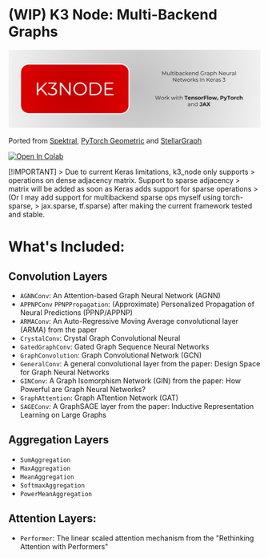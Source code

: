 # (WIP) K3 Node: Multi-Backend Graphs
![Logo](.assets/logo.png)

Ported from [Spektral](https://github.com/danielegrattarola/spektral/tree/master), [PyTorch Geometric](https://github.com/pyg-team/pytorch_geometric/) and [StellarGraph](https://github.com/stellargraph/stellargraph)

<a target="_blank" href="https://colab.research.google.com/github/anas-rz/k3-node/blob/main/spinups/spinups.ipynb">
  <img src="https://colab.research.google.com/assets/colab-badge.svg" alt="Open In Colab"/>
</a>

[!IMPORTANT] > Due to current Keras limitations, k3_node only
supports > operations on dense adjacency matrix. Support to sparse
adjacency > matrix will be added as soon as Keras adds support for
sparse operations > (Or I may add support for multibackend sparse
ops myself using torch-sparse, > jax.sparse, tf.sparse) after making
the current framework tested and stable.


# What's Included: 

## Convolution Layers
- `AGNNConv`: An Attention-based Graph Neural Network (AGNN)
- `APPNPConv` `PPNPPropagation`: (Approximate) Personalized Propagation of Neural Predictions (PPNP/APPNP)
- `ARMAConv`: An Auto-Regressive Moving Average convolutional layer (ARMA) from the paper
- `CrystalConv`: Crystal Graph Convolutional Neural
- `GatedGraphConv`: Gated Graph Sequence Neural Networks
- `GraphConvolution`: Graph Convolutional Network (GCN)
- `GeneralConv`: A general convolutional layer from the paper: Design Space for Graph Neural Networks
- `GINConv`: A Graph Isomorphism Network (GIN) from the paper: How Powerful are Graph Neural Networks?
- `GraphAttention`: Graph ATtention Network (GAT)
- `SAGEConv`: A GraphSAGE layer from the paper: Inductive Representation Learning on Large Graphs

## Aggregation Layers
- `SumAggregation`
- `MaxAggregation`
- `MeanAggregation`
- `SoftmaxAggregation`
- `PowerMeanAggregation`

## Attention Layers:
- `Performer`: The linear scaled attention mechanism from the "Rethinking Attention with Performers"